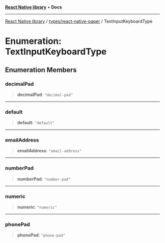 [**React Native library**](../../../index.md) • **Docs**

***

[React Native library](../../../modules.md) / [types/react-native-paper](../index.md) / TextInputKeyboardType

# Enumeration: TextInputKeyboardType

## Enumeration Members

### decimalPad

> **decimalPad**: `"decimal-pad"`

***

### default

> **default**: `"default"`

***

### emailAddress

> **emailAddress**: `"email-address"`

***

### numberPad

> **numberPad**: `"number-pad"`

***

### numeric

> **numeric**: `"numeric"`

***

### phonePad

> **phonePad**: `"phone-pad"`
